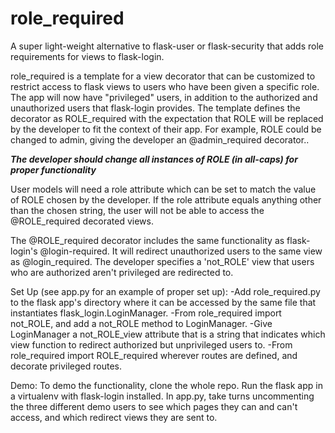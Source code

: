 # role_required
A super light-weight alternative to flask-user or flask-security that adds
role requirements for views to flask-login.

role_required is a template for a view decorator that can be customized to
restrict access to flask views to users who have been given a specific role.
The app will now have "privileged" users, in addition to the authorized and
unauthorized users that flask-login provides. The template defines the
decorator as ROLE_required with the expectation that ROLE will be replaced by
the developer to fit the context of their app. For example, ROLE could be
changed to admin, giving the developer an @admin_required decorator.. 

***The developer should change all instances of ROLE (in all-caps) for proper
functionality***

User models will need a role attribute which can be set to match the value of
ROLE chosen by the developer. If the role attribute equals anything other than
the chosen string, the user will not be able to access the @ROLE_required
decorated views.

The @ROLE_required decorator includes the same functionality as flask-login's
@login-required. It will redirect unauthorized users to the same view as
@login_required. The developer specifies a 'not_ROLE' view that users who are
authorized aren't privileged are redirected to.

Set Up (see app.py for an example of proper set up):
-Add role_required.py to the flask app's directory where it can be accessed by
the same file that instantiates flask_login.LoginManager.
-From role_required import not_ROLE, and add a not_ROLE method to LoginManager.
-Give LoginManager a not_ROLE_view attribute that is a string that indicates
which view function to redirect authorized but unprivileged users to.
-From role_required import ROLE_required wherever routes are defined, and
decorate privileged routes.

Demo:
To demo the functionality, clone the whole repo. Run the flask app in a
virtualenv with flask-login installed. In app.py, take turns uncommenting the
three different demo users to see which pages they can and can't access, and
which redirect views they are sent to.
